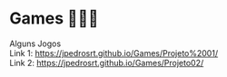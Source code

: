 # Games 🚧🚧🚧
 Alguns Jogos <br/>
Link 1: https://jpedrosrt.github.io/Games/Projeto%2001/ 
<br/>
Link 2: https://jpedrosrt.github.io/Games/Projeto02/
